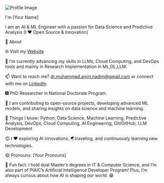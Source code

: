 ![Profile Image](https://github.com/yourusername/yourrepository/blob/main/okkk.gif)


I'm [Your Name]

I am an AI & ML Engineer with a passion for Data Science and Predictive Analysis (I ❤️ Open Source & Innovation)

🧐 About

🌐 Visit my [Website](https://muhammad-amin-nadim.github.io/)

🌱 I’m currently advancing my skills in LLMs, Cloud Computing, and DevOps tools and mainly in Research Implementation in ML,DL,LLM.

📫 Want to reach me? [dr.muhammad.amin.nadim@gmail.com](mailto:dr.muhammad.amin.nadim@gmail.com) or connect with me on [LinkedIn](https://www.linkedin.com/in/muhammad-amin-nadim/).

🎆 PhD Researcher in National Doctorate Program.

🔭 I am contributing to open-source projects, developing advanced ML models, and sharing insights on data science and machine learning.

👀 Things I know: Python, Data Science, Machine Learning, Predictive Analysis, DevOps, Cloud Computing, AI Engineering, Git/GitHub, LLM Development

😍 I ❤️ exploring AI innovations, 🌏traveling, and continuously learning new technologies.

😄 Pronouns: [Your Pronouns]

🌙 Fun fact: I hold dual Master’s degrees in IT & Computer Science, and I’m also part of PIAIC’s Artificial Intelligence Developer Program! Plus, I’m always curious about how AI is shaping our world. 😁
